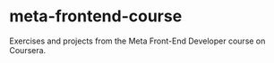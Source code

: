 # meta-frontend-course
Exercises and projects from the Meta Front-End Developer course on Coursera.
